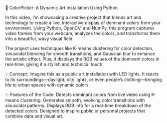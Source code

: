 🌈 ColorPicker: A Dynamic Art Installation Using Python

In this video, I’m showcasing a creative project that blends art and technology to create a live, interactive display of dominant colors from your environment. Using Python, OpenCV, and NumPy, this program captures video frames from your webcam, analyzes the colors, and transforms them into a beautiful, wavy visual field.

The project uses techniques like K-means clustering for color detection, sinusoidal blending for smooth transitions, and Gaussian blur to enhance the artistic effect. Plus, it displays the RGB values of the dominant colors in real-time, giving it a stylish and technical touch.

💡 Concept: Imagine this as a public art installation with LED lights. It reacts to its surroundings—daylight, city lights, or even people’s clothing—bringing life to urban spaces with dynamic colors.

✨ Features of the Code:
Detects dominant colors from live video using K-means clustering.
Generates smooth, evolving color transitions with sinusoidal patterns.
Displays RGB info for a real-time breakdown of the detected colors.
Designed to inspire public or personal projects that combine data and visual art.
